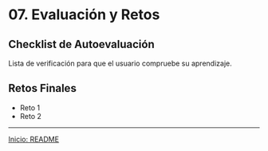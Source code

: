 # 07. Evaluación y Retos

## Checklist de Autoevaluación

Lista de verificación para que el usuario compruebe su aprendizaje.

## Retos Finales
- Reto 1
- Reto 2

---

[Inicio: README](./README.md)
